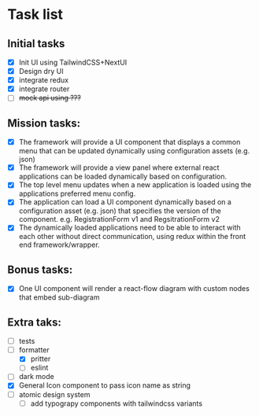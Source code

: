 # Task list

## Initial tasks

- [x] Init UI using TailwindCSS+NextUI
- [x] Design dry UI
- [x] integrate redux
- [x] integrate router
- [ ] ~~mock api using ???~~

## Mission tasks:

- [x] The framework will provide a UI component that displays a common menu that can be updated dynamically using configuration assets (e.g. json)
- [x] The framework will provide a view panel where external react applications can be loaded dynamically based on configuration.
- [x] The top level menu updates when a new application is loaded using the applications preferred menu config.
- [x] The application can load a UI component dynamically based on a configuration asset (e.g. json) that specifies the version of the component. e.g. RegistrationForm v1 and RegsitrationForm v2
- [x] The dynamically loaded applications need to be able to interact with each other without direct communication, using redux within the front end framework/wrapper.

## Bonus tasks:

- [x] One UI component will render a react-flow diagram with custom nodes that embed sub-diagram

## Extra taks:

- [ ] tests
- [ ] formatter
  - [x] pritter
  - [ ] eslint
- [ ] dark mode
- [x] General Icon component to pass icon name as string
- [ ] atomic design system
  - [ ] add typograpy components with tailwindcss variants
